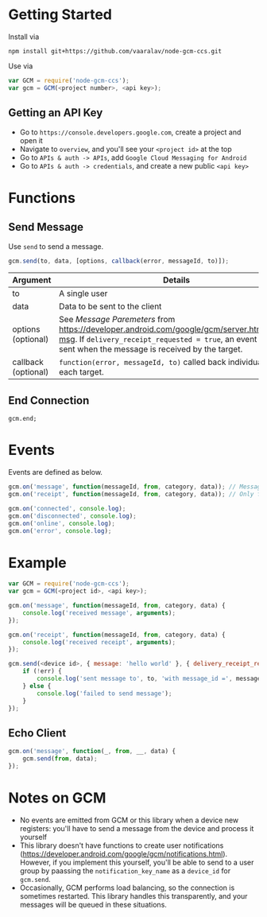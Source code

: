 Getting Started
===============
Install via
```
npm install git+https://github.com/vaaralav/node-gcm-ccs.git
```

Use via
```js
var GCM = require('node-gcm-ccs');
var gcm = GCM(<project number>, <api key>);
```

Getting an API Key
------------------
* Go to `https://console.developers.google.com`, create a project and open it
* Navigate to `overview`, and you'll see your `<project id>` at the top
* Go to `APIs & auth -> APIs`, add `Google Cloud Messaging for Android`
* Go to `APIs & auth -> credentials`, and create a new public `<api key>`

Functions
=========
Send Message
------------
Use `send` to send a message.
```js
gcm.send(to, data, [options, callback(error, messageId, to)]);
```
Argument            | Details
------------------- | -------
to                  | A single user
data                | Data to be sent to the client
options (optional)  | See _Message Paremeters_ from https://developer.android.com/google/gcm/server.html#send-msg. If `delivery_receipt_requested = true`, an event will be sent when the message is received by the target.
callback (optional) | `function(error, messageId, to)` called back individually for each target.

End Connection
--------------
```
gcm.end;
```

Events
======
Events are defined as below.
```js
gcm.on('message', function(messageId, from, category, data)); // Messages received from client (excluding receipts)
gcm.on('receipt', function(messageId, from, category, data)); // Only fired for messages where options.delivery_receipt_requested = true

gcm.on('connected', console.log);
gcm.on('disconnected', console.log);
gcm.on('online', console.log);
gcm.on('error', console.log);
```

Example
=======
```js
var GCM = require('node-gcm-ccs');
var gcm = GCM(<project id>, <api key>);

gcm.on('message', function(messageId, from, category, data) {
	console.log('received message', arguments);
});

gcm.on('receipt', function(messageId, from, category, data) {
	console.log('received receipt', arguments);
});

gcm.send(<device id>, { message: 'hello world' }, { delivery_receipt_requested: true }, function(err, messageId, to) {
	if (!err) {
		console.log('sent message to', to, 'with message_id =', messageId);
	} else {
		console.log('failed to send message');
	}
});
```
Echo Client
-----------
```js
gcm.on('message', function(_, from, __, data) {
	gcm.send(from, data);
});
```

Notes on GCM
============
* No events are emitted from GCM or this library when a device new registers: you'll have to send a message from the device and process it yourself
* This library doesn't have functions to create user notifications (https://developer.android.com/google/gcm/notifications.html). However, if you implement this yourself, you'll be able to send to a user group by paassing the `notification_key_name` as a `device_id` for `gcm.send`.
* Occasionally, GCM performs load balancing, so the connection is sometimes restarted. This library handles this transparently, and your messages will be queued in these situations.
